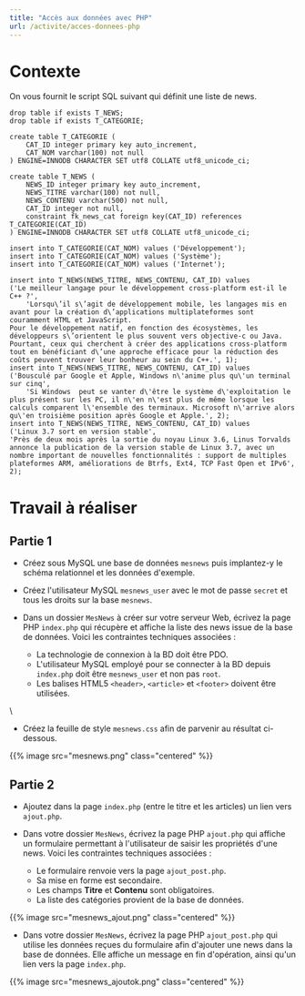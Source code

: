 ```yaml
---
title: "Accès aux données avec PHP"
url: /activite/acces-donnees-php
---
```


# Contexte

On vous fournit le script SQL suivant qui définit une liste de news.

    drop table if exists T_NEWS;
    drop table if exists T_CATEGORIE;
    
    create table T_CATEGORIE (
        CAT_ID integer primary key auto_increment,
        CAT_NOM varchar(100) not null
    ) ENGINE=INNODB CHARACTER SET utf8 COLLATE utf8_unicode_ci;
    
    create table T_NEWS (
        NEWS_ID integer primary key auto_increment,
        NEWS_TITRE varchar(100) not null,
        NEWS_CONTENU varchar(500) not null,
        CAT_ID integer not null,
        constraint fk_news_cat foreign key(CAT_ID) references T_CATEGORIE(CAT_ID)
    ) ENGINE=INNODB CHARACTER SET utf8 COLLATE utf8_unicode_ci;
    
    insert into T_CATEGORIE(CAT_NOM) values ('Développement');
    insert into T_CATEGORIE(CAT_NOM) values ('Système');
    insert into T_CATEGORIE(CAT_NOM) values ('Internet');
    
    insert into T_NEWS(NEWS_TITRE, NEWS_CONTENU, CAT_ID) values
    ('Le meilleur langage pour le développement cross-platform est-il le C++ ?',
        'Lorsqu\’il s\’agit de développement mobile, les langages mis en avant pour la création d\’applications multiplateformes sont couramment HTML et JavaScript.
    Pour le développement natif, en fonction des écosystèmes, les développeurs s\’orientent le plus souvent vers objective-c ou Java.
    Pourtant, ceux qui cherchent à créer des applications cross-platform tout en bénéficiant d\’une approche efficace pour la réduction des coûts peuvent trouver leur bonheur au sein du C++.', 1);
    insert into T_NEWS(NEWS_TITRE, NEWS_CONTENU, CAT_ID) values
    ('Bousculé par Google et Apple, Windows n\'anime plus qu\'un terminal sur cinq',
        'Si Windows  peut se vanter d\'être le système d\'exploitation le plus présent sur les PC, il n\'en n\'est plus de même lorsque les calculs comparent l\'ensemble des terminaux. Microsoft n\'arrive alors qu\'en troisième position après Google et Apple.', 2);
    insert into T_NEWS(NEWS_TITRE, NEWS_CONTENU, CAT_ID) values
    ('Linux 3.7 sort en version stable', 
    'Près de deux mois après la sortie du noyau Linux 3.6, Linus Torvalds annonce la publication de la version stable de Linux 3.7, avec un nombre important de nouvelles fonctionnalités : support de multiples plateformes ARM, améliorations de Btrfs, Ext4, TCP Fast Open et IPv6', 2);


# Travail à réaliser

## Partie 1

* Créez sous MySQL une base de données `mesnews` puis implantez-y le schéma relationnel et les données d'exemple.

* Créez l'utilisateur MySQL `mesnews_user` avec le mot de passe `secret` et tous les droits sur la base `mesnews`.

* Dans un dossier `MesNews` à créer sur votre serveur Web, écrivez la page PHP `index.php` qui récupère et affiche la liste des news issue de la base de données. Voici les contraintes techniques associées :

    * La technologie de connexion à la BD doit être PDO.
    * L'utilisateur MySQL employé pour se connecter à la BD depuis `index.php` doit être `mesnews_user` et non pas `root`.
    * Les balises HTML5 `<header>`, `<article>` et `<footer>` doivent être utilisées.

\

* Créez la feuille de style `mesnews.css` afin de parvenir au résultat ci-dessous.

{{% image src="mesnews.png" class="centered" %}}

## Partie 2

* Ajoutez dans la page `index.php` (entre le titre et les articles) un lien vers `ajout.php`.

* Dans votre dossier `MesNews`, écrivez la page PHP `ajout.php` qui affiche un formulaire permettant à l'utilisateur de saisir les propriétés d'une news. Voici les contraintes techniques associées :

    * Le formulaire renvoie vers la page `ajout_post.php`. 
    * Sa mise en forme est secondaire.
    * Les champs **Titre** et **Contenu** sont obligatoires.
    * La liste des catégories provient de la base de données.

{{% image src="mesnews_ajout.png" class="centered" %}}

* Dans votre dossier `MesNews`, écrivez la page PHP `ajout_post.php` qui utilise les données reçues du formulaire afin d'ajouter une news dans la base de données. Elle affiche un message en fin d'opération, ainsi qu'un lien vers la page `index.php`.

{{% image src="mesnews_ajoutok.png" class="centered" %}}
